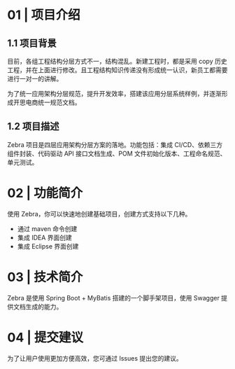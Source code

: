 # 01 | 项目介绍

## 1.1 项目背景

目前，各组工程结构分层方式不一，结构混乱。新建工程时，都是采用 copy 历史工程，并在上面进行修改。且工程结构知识传递没有形成统一认识，新员工都需要进行一对一的讲解。

为了统一应用架构分层规范，提升开发效率，搭建该应用分层系统样例，并逐渐形成开思电商统一规范文档。

## 1.2 项目描述

Zebra 项目是四层应用架构分层方案的落地。功能包括：集成 CI/CD、依赖三方组件封装、代码驱动 API 接口文档生成、POM 文件初始化版本、工程命名规范、单元测试。

# 02 | 功能简介

使用 Zebra，你可以快速地创建基础项目，创建方式支持以下几种。

- 通过 maven 命令创建
- 集成 IDEA 界面创建
- 集成 Eclipse 界面创建

# 03 | 技术简介

Zebra 是使用 Spring Boot + MyBatis 搭建的一个脚手架项目，使用 Swagger 提供文档生成的能力。

# 04 | 提交建议

为了让用户使用更加方便高效，您可通过 Issues 提出您的建议。


